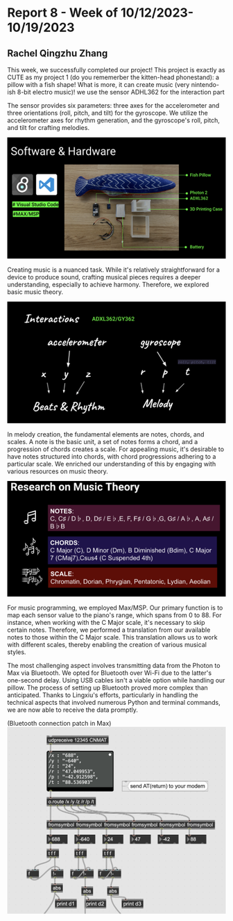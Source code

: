 # Report 8 - Week of 10/12/2023-10/19/2023 #
## Rachel Qingzhu Zhang

This week, we successfully completed our project! This project is exactly as CUTE as my project 1 (do you rememerber the kitten-head phonestand): a pillow with a fish shape! What is more, it can create music (very nintendo-ish 8-bit electro music)! we use the sensor ADHL362 for the interaction part

The sensor provides six parameters: three axes for the accelerometer and three orientations (roll, pitch, and tilt) for the gyroscope. We utilize the accelerometer axes for rhythm generation, and the gyroscope's roll, pitch, and tilt for crafting melodies.

<img width="600" alt="10.5-a" src="https://github.com/Berkeley-MDes/tdf-fa23-Rachel-Qingzhu-Zhang/blob/main/weekly-reports/10.19-0.png">

Creating music is a nuanced task. While it's relatively straightforward for a device to produce sound, crafting musical pieces requires a deeper understanding, especially to achieve harmony. Therefore, we explored basic music theory.

<img width="600" alt="10.5-a" src="https://github.com/Berkeley-MDes/tdf-fa23-Rachel-Qingzhu-Zhang/blob/main/weekly-reports/10.19-1.png">

In melody creation, the fundamental elements are notes, chords, and scales. A note is the basic unit, a set of notes forms a chord, and a progression of chords creates a scale. For appealing music, it's desirable to have notes structured into chords, with chord progressions adhering to a particular scale. We enriched our understanding of this by engaging with various resources on music theory.

<img width="600" alt="10.5-a" src="https://github.com/Berkeley-MDes/tdf-fa23-Rachel-Qingzhu-Zhang/blob/main/weekly-reports/10.19-2.png">

For music programming, we employed Max/MSP. Our primary function is to map each sensor value to the piano's range, which spans from 0 to 88. For instance, when working with the C Major scale, it's necessary to skip certain notes. Therefore, we performed a translation from our available notes to those within the C Major scale. This translation allows us to work with different scales, thereby enabling the creation of various musical styles.

The most challenging aspect involves transmitting data from the Photon to Max via Bluetooth. We opted for Bluetooth over Wi-Fi due to the latter's one-second delay. Using USB cables isn't a viable option while handling our pillow. The process of setting up Bluetooth proved more complex than anticipated. Thanks to Lingxiu's efforts, particularly in handling the technical aspects that involved numerous Python and terminal commands, we are now able to receive the data promptly.

(Bluetooth connection patch in Max)
<img width="600" alt="10.5-a" src="https://github.com/Berkeley-MDes/tdf-fa23-Rachel-Qingzhu-Zhang/blob/main/weekly-reports/10.19-3.png">


